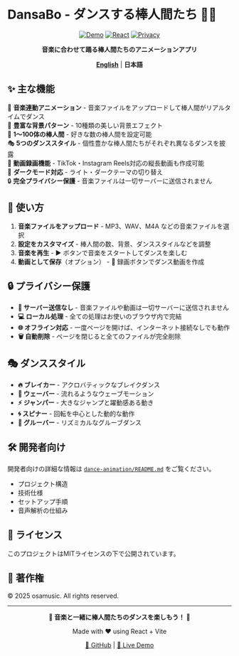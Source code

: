 # DansaBo - ダンスする棒人間たち 🕺🎵

<div align="center">

[![Demo](https://img.shields.io/badge/🚀-Live_Demo-FF6B6B?style=for-the-badge)](https://osamusic.github.io/bouningen/)
[![React](https://img.shields.io/badge/React-19.1.0-61DAFB?style=flat-square&logo=react)](https://reactjs.org/)
[![Privacy](https://img.shields.io/badge/Privacy-100%25_Client_Side-00D26A?style=flat-square&logo=shield)](https://developer.mozilla.org/en-US/docs/Web/API/Web_Audio_API)

**音楽に合わせて踊る棒人間たちのアニメーションアプリ**

[**English**](./README_EN.md) | **日本語**

</div>

## ✨ 主な機能

🎵 **音楽連動アニメーション** - 音楽ファイルをアップロードして棒人間がリアルタイムでダンス  
🎨 **豊富な背景パターン** - 10種類の美しい背景エフェクト  
👥 **1〜100体の棒人間** - 好きな数の棒人間を設定可能  
🎭 **5つのダンススタイル** - 個性豊かな棒人間たちがそれぞれ異なるダンスを披露  
🎥 **動画録画機能** - TikTok・Instagram Reels対応の縦長動画も作成可能  
🌙 **ダークモード対応** - ライト・ダークテーマの切り替え  
🔒 **完全プライバシー保護** - 音楽ファイルは一切サーバーに送信されません  

## 🚀 使い方

1. **音楽ファイルをアップロード** - MP3、WAV、M4A などの音楽ファイルを選択
2. **設定をカスタマイズ** - 棒人間の数、背景、ダンススタイルなどを調整
3. **音楽を再生** - ▶️ ボタンで音楽をスタートしてダンスを楽しむ
4. **動画として保存**（オプション） - 🔴 録画ボタンでダンス動画を作成

## 🔒 プライバシー保護

- **🚫 サーバー送信なし** - 音楽ファイルや動画は一切サーバーに送信されません
- **💻 ローカル処理** - 全ての処理はお使いのブラウザ内で完結
- **🌐 オフライン対応** - 一度ページを開けば、インターネット接続なしでも動作
- **🗑️ 自動削除** - ページを閉じると全てのファイルが完全削除

## 🎭 ダンススタイル

- **🔥 ブレイカー** - アクロバティックなブレイクダンス
- **🌊 ウェーバー** - 流れるようなウェーブモーション  
- **⚡ ジャンパー** - 大きなジャンプと躍動感ある動き
- **🌀 スピナー** - 回転を中心とした動的な動作
- **🎵 グルーバー** - リズミカルなグルーブダンス

## 🛠️ 開発者向け

開発者向けの詳細な情報は [`dance-animation/README.md`](./dance-animation/README.md) をご覧ください。

- プロジェクト構造
- 技術仕様
- セットアップ手順
- 音声解析の仕組み

## 📄 ライセンス

このプロジェクトはMITライセンスの下で公開されています。

## 📝 著作権

© 2025 osamusic. All rights reserved.

---

<div align="center">

**🎵 音楽と一緒に棒人間たちのダンスを楽しもう！ 🕺**

Made with ❤️ using React + Vite

[🌟 GitHub](https://github.com/osamusic/bouningen) | [🚀 Live Demo](https://osamusic.github.io/bouningen/)

</div>